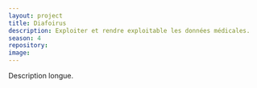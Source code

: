 ```yaml
---
layout: project
title: Diafoirus
description: Exploiter et rendre exploitable les données médicales.
season: 4
repository:
image:
---
```


Description longue.
